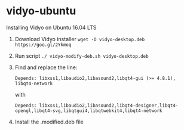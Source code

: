 # vidyo-ubuntu
Installing Vidyo on Ubuntu 16.04 LTS

1. Download Vidyo installer
```wget -O vidyo-desktop.deb https://goo.gl/2Ykmoq```

2. Run script
```./ vidyo-modify-deb.sh vidyo-desktop.deb```
3. Find and replace the line:

   ```Depends: libxss1,libaudio2,libasound2,libqt4-gui (>= 4.8.1), libqt4-network```

   with

   ```Depends: libxss1,libaudio2,libasound2,libqt4-designer,libqt4-opengl,libqt4-svg,libqtgui4,libqtwebkit4,libqt4-network```
4. Install the .modified.deb file
